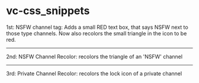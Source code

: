 # vc-css_snippets

1st: NSFW channel tag:
Adds a small RED text box, that says NSFW next to those type channels. Now also recolors the small triangle in the icon to be red.

----

2nd: NSFW Channel Recolor:
recolors the triangle of an 'NSFW' channel

----

3rd: Private Channel Recolor:
recolors the lock icon of a private channel
